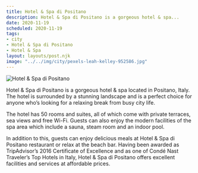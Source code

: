 ```yaml
---
title: Hotel & Spa di Positano
description: Hotel & Spa di Positano is a gorgeous hotel & spa...
date: 2020-11-19
scheduled: 2020-11-19
tags:
- city
- Hotel & Spa di Positano
- Hotel & Spa
layout: layouts/post.njk
image: "../../img/city/pexels-leah-kelley-952586.jpg"
---
```


![Hotel & Spa di Positano](../../img/city/pexels-leah-kelley-952586.jpg)

Hotel & Spa di Positano is a gorgeous hotel & spa located in Positano, Italy. The hotel is surrounded by a stunning landscape and is a perfect choice for anyone who’s looking for a relaxing break from busy city life.

The hotel has 50 rooms and suites, all of which come with private terraces, sea views and free Wi-Fi. Guests can also enjoy the modern facilities of the spa area which include a sauna, steam room and an indoor pool.

In addition to this, guests can enjoy delicious meals at Hotel & Spa di Positano restaurant or relax at the beach bar. Having been awarded as TripAdvisor’s 2016 Certificate of Excellence and as one of Condé Nast Traveler’s Top Hotels in Italy, Hotel & Spa di Positano offers excellent facilities and services at affordable prices.